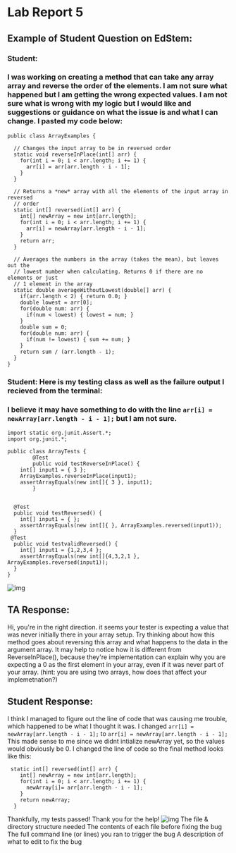 # Lab Report 5

## Example of Student Question on EdStem:

### Student:

### I was working on creating a method that can take any array array and reverse the order of the elements. I am not sure what happened but I am getting the wrong expected values. I am not sure what is wrong with my logic but I would like and suggestions or guidance on what the issue is and what I can change. I pasted my code below:
```
public class ArrayExamples {

  // Changes the input array to be in reversed order
  static void reverseInPlace(int[] arr) {
    for(int i = 0; i < arr.length; i += 1) {
      arr[i] = arr[arr.length - i - 1];
    }
  }

  // Returns a *new* array with all the elements of the input array in reversed
  // order
  static int[] reversed(int[] arr) {
    int[] newArray = new int[arr.length];
    for(int i = 0; i < arr.length; i += 1) {
      arr[i] = newArray[arr.length - i - 1];
    }
    return arr;
  }

  // Averages the numbers in the array (takes the mean), but leaves out the
  // lowest number when calculating. Returns 0 if there are no elements or just
  // 1 element in the array
  static double averageWithoutLowest(double[] arr) {
    if(arr.length < 2) { return 0.0; }
    double lowest = arr[0];
    for(double num: arr) {
      if(num < lowest) { lowest = num; }
    }
    double sum = 0;
    for(double num: arr) {
      if(num != lowest) { sum += num; }
    }
    return sum / (arr.length - 1);
  }
}
```
### Student: Here is my testing class as well as the failure output I recieved from the terminal:
### I believe it may have something to do with the line ` arr[i] = newArray[arr.length - i - 1]; ` but I am not sure.
```
import static org.junit.Assert.*;
import org.junit.*;

public class ArrayTests {
        @Test
        public void testReverseInPlace() {
    int[] input1 = { 3 };
    ArrayExamples.reverseInPlace(input1);
    assertArrayEquals(new int[]{ 3 }, input1);
        }


  @Test
  public void testReversed() {
    int[] input1 = { };
    assertArrayEquals(new int[]{ }, ArrayExamples.reversed(input1));
  }
 @Test
  public void testvalidReversed() {
    int[] input1 = {1,2,3,4 };
    assertArrayEquals(new int[]{4,3,2,1 }, ArrayExamples.reversed(input1));
  }
}
```

![img](https://cdn.discordapp.com/attachments/974137838180380672/1216163120867835975/Screenshot_2024-03-09_at_3.12.46_PM.png?ex=65ff632b&is=65ecee2b&hm=929385c21eba2239a6e0d782943a98ef4894f4809339bf131b8cda88cd29e0e7&)

## TA Response:

Hi, you're in the right direction. it seems your tester is expecting a value that was never initially there in your array setup. Try thinking about how this method goes about reversing this array and what happens to the data in the argument array. It may help to notice how it is different from ReverseInPlace(), because they're implementation can explain why you are expecting a 0 as the first element in your array, even if it was never part of your array. (hint: you are using two arrays, how does that affect your implemetnation?)




## Student Response:
I think I managed to figure out the line of code that was causing me trouble, which happened to be what I thought it was. I changed `arr[i] = newArray[arr.length - i - 1];` to `arr[i] = newArray[arr.length - i - 1];`
This made sense to me since we didnt intialize newArray yet, so the values would obviously be 0. I changed the line of code so the final method looks like this:
```
 static int[] reversed(int[] arr) {
    int[] newArray = new int[arr.length];
    for(int i = 0; i < arr.length; i += 1) {
      newArray[i]= arr[arr.length - i - 1];
    }
    return newArray;
  }
```
Thankfully, my tests passed! Thank you for the help!
![img](https://cdn.discordapp.com/attachments/974137838180380672/1216500321136803900/Screenshot_2024-03-10_at_2.27.03_PM.png?ex=66009d36&is=65ee2836&hm=b92097dbb6e8b5ba196579e49c1979a05bd5a3e15b533f711270a329618ec8f9&)
The file & directory structure needed
The contents of each file before fixing the bug
The full command line (or lines) you ran to trigger the bug
A description of what to edit to fix the bug
